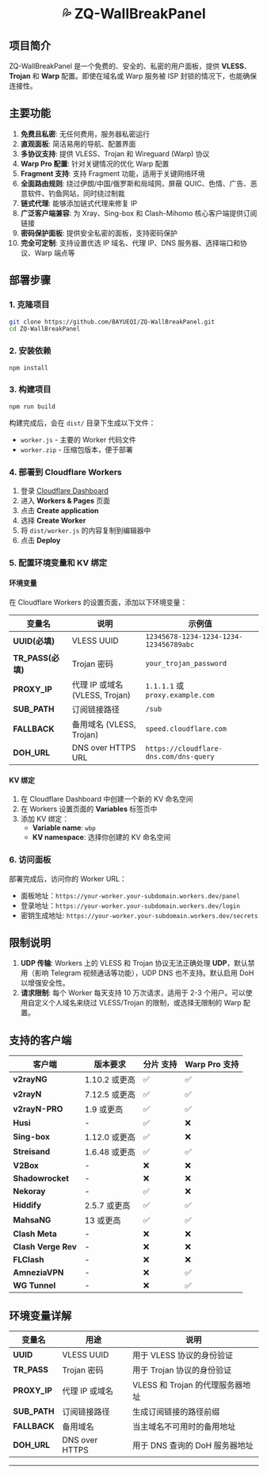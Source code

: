 <h1 align="center">💦 ZQ-WallBreakPanel</h1>

## 项目简介

ZQ-WallBreakPanel 是一个免费的、安全的、私密的用户面板，提供 **VLESS**、**Trojan** 和 **Warp** 配置。即使在域名或 Warp 服务被 ISP 封锁的情况下，也能确保连接性。


## 主要功能

1. **免费且私密**: 无任何费用，服务器私密运行
2. **直观面板**: 简洁易用的导航、配置界面
3. **多协议支持**: 提供 VLESS、Trojan 和 Wireguard (Warp) 协议
4. **Warp Pro 配置**: 针对关键情况的优化 Warp 配置
5. **Fragment 支持**: 支持 Fragment 功能，适用于关键网络环境
6. **全面路由规则**: 绕过伊朗/中国/俄罗斯和局域网，屏蔽 QUIC、色情、广告、恶意软件、钓鱼网站，同时绕过制裁
7. **链式代理**: 能够添加链式代理来修复 IP
8. **广泛客户端兼容**: 为 Xray、Sing-box 和 Clash-Mihomo 核心客户端提供订阅链接
9. **密码保护面板**: 提供安全私密的面板，支持密码保护
10. **完全可定制**: 支持设置优选 IP 域名、代理 IP、DNS 服务器、选择端口和协议、Warp 端点等

## 部署步骤

### 1. 克隆项目
```bash
git clone https://github.com/BAYUEQI/ZQ-WallBreakPanel.git
cd ZQ-WallBreakPanel
```

### 2. 安装依赖
```bash
npm install
```

### 3. 构建项目
```bash
npm run build
```

构建完成后，会在 `dist/` 目录下生成以下文件：
- `worker.js` - 主要的 Worker 代码文件
- `worker.zip` - 压缩包版本，便于部署

### 4. 部署到 Cloudflare Workers

1. 登录 [Cloudflare Dashboard](https://dash.cloudflare.com/)
2. 进入 **Workers & Pages** 页面
3. 点击 **Create application**
4. 选择 **Create Worker**
5. 将 `dist/worker.js` 的内容复制到编辑器中
6. 点击 **Deploy**

### 5. 配置环境变量和 KV 绑定

#### 环境变量
在 Cloudflare Workers 的设置页面，添加以下环境变量：

| 变量名 | 说明 | 示例值 |
|--------|------|--------|
| **UUID(必填)** | VLESS UUID | `12345678-1234-1234-1234-123456789abc` |
| **TR_PASS(必填)** | Trojan 密码 | `your_trojan_password` |
| **PROXY_IP** | 代理 IP 或域名 (VLESS, Trojan) | `1.1.1.1` 或 `proxy.example.com` |
| **SUB_PATH** | 订阅链接路径 | `/sub` |
| **FALLBACK** | 备用域名 (VLESS, Trojan) | `speed.cloudflare.com` |
| **DOH_URL** | DNS over HTTPS URL | `https://cloudflare-dns.com/dns-query` |

#### KV 绑定
1. 在 Cloudflare Dashboard 中创建一个新的 KV 命名空间
2. 在 Workers 设置页面的 **Variables** 标签页中
3. 添加 KV 绑定：
   - **Variable name**: `wbp`
   - **KV namespace**: 选择你创建的 KV 命名空间

### 6. 访问面板

部署完成后，访问你的 Worker URL：
- 面板地址：`https://your-worker.your-subdomain.workers.dev/panel`
- 登录地址：`https://your-worker.your-subdomain.workers.dev/login`
- 密钥生成地址: `https://your-worker.your-subdomain.workers.dev/secrets`

## 限制说明

1. **UDP 传输**: Workers 上的 VLESS 和 Trojan 协议无法正确处理 **UDP**，默认禁用（影响 Telegram 视频通话等功能），UDP DNS 也不支持。默认启用 DoH 以增强安全性。
2. **请求限制**: 每个 Worker 每天支持 10 万次请求，适用于 2-3 个用户。可以使用自定义个人域名来绕过 VLESS/Trojan 的限制，或选择无限制的 Warp 配置。

## 支持的客户端

| 客户端 | 版本要求 | 分片 支持 | Warp Pro 支持 |
|--------|----------|---------------|---------------|
| **v2rayNG** | 1.10.2 或更高 | ✅ | ✅ |
| **v2rayN** | 7.12.5 或更高 | ✅ | ✅ |
| **v2rayN-PRO** | 1.9 或更高 | ✅ | ✅ |
| **Husi** | - | ✅ | ❌ |
| **Sing-box** | 1.12.0 或更高 | ✅ | ❌ |
| **Streisand** | 1.6.48 或更高 | ✅ | ✅ |
| **V2Box** | - | ❌ | ❌ |
| **Shadowrocket** | - | ❌ | ❌ |
| **Nekoray** | - | ✅ | ❌ |
| **Hiddify** | 2.5.7 或更高 | ✅ | ✅ |
| **MahsaNG** | 13 或更高 | ✅ | ✅ |
| **Clash Meta** | - | ❌ | ❌ |
| **Clash Verge Rev** | - | ❌ | ❌ |
| **FLClash** | - | ❌ | ❌ |
| **AmneziaVPN** | - | ❌ | ✅ |
| **WG Tunnel** | - | ❌ | ✅ |

## 环境变量详解

| 变量名 | 用途 | 说明 |
|--------|------|------|
| **UUID** | VLESS UUID | 用于 VLESS 协议的身份验证 |
| **TR_PASS** | Trojan 密码 | 用于 Trojan 协议的身份验证 |
| **PROXY_IP** | 代理 IP 或域名 | VLESS 和 Trojan 的代理服务器地址 |
| **SUB_PATH** | 订阅链接路径 | 生成订阅链接的路径前缀 |
| **FALLBACK** | 备用域名 | 当主域名不可用时的备用地址 |
| **DOH_URL** | DNS over HTTPS | 用于 DNS 查询的 DoH 服务器地址 |

---


